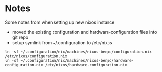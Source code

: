 # Notes

Some notes from when setting up new nixos instance

- moved the existing configuration and hardware-configuration files into git repo
- setup symlink from ~/.configuration to /etc/nixos

```
ln -sf ~/.configuration/nix/machines/nixos-benpc/configuration.nix /etc/nixos/configuration.nix
ln -sf ~/.configuration/nix/machines/nixos-benpc/hardware-configuration.nix /etc/nixos/hardware-configuration.nix
```
